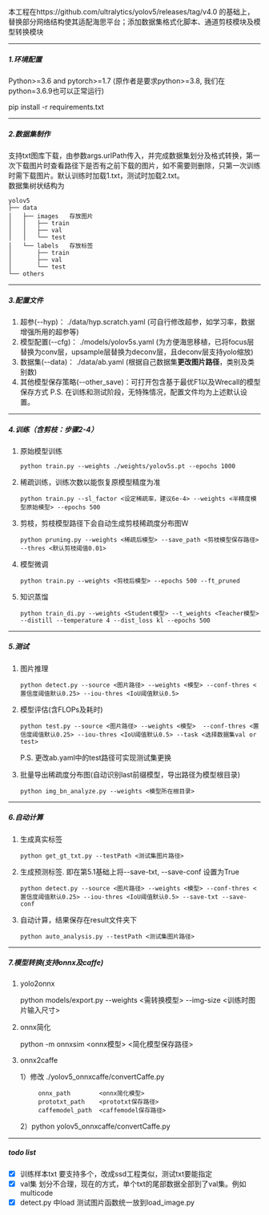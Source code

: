 本工程在https://github.com/ultralytics/yolov5/releases/tag/v4.0 的基础上，替换部分网络结构使其适配海思平台；添加数据集格式化脚本、通道剪枝模块及模型转换模块

----

##### 1.环境配置

Python>=3.6 and pytorch>=1.7 (原作者是要求python>=3.8, 我们在python=3.6.9也可以正常运行)

pip install -r requirements.txt

------------------

##### 2.数据集制作

支持txt图库下载，由参数args.urlPath传入，并完成数据集划分及格式转换，第一次下载图片时查看路径下是否有之前下载的图片，如不需要则删除，只第一次训练时需下载图片。默认训练时加载1.txt，测试时加载2.txt。  
数据集树状结构为

```
yolov5
├── data   
│   ├── images   存放图片
│   │   ├── train
│   │   ├── val
│   │   └── test
│   └── labels   存放标签
│       ├── train
│       ├── val
│       └── test
└── others
```

----

##### 3.配置文件

1. 超参(--hyp)： ./data/hyp.scratch.yaml   (可自行修改超参，如学习率，数据增强所用的超参等)
2. 模型配置(--cfg)： ./models/yolov5s.yaml  (为方便海思移植，已将focus层替换为conv层，upsample层替换为deconv层，且deconv层支持yolo缩放)
3. 数据集(--data)： ./data/ab.yaml   (根据自己数据集**更改图片路径**，类别及类别数)
4. 其他模型保存策略(--other_save)：可打开包含基于最优F1以及Wrecall的模型保存方式
P.S. 在训练和测试阶段，无特殊情况，配置文件均为上述默认设置。
---

##### 4.训练（含剪枝：步骤2-4）

1. 原始模型训练
   ```
   python train.py --weights ./weights/yolov5s.pt --epochs 1000 
   ```
   
2. 稀疏训练，训练次数以能恢复原模型精度为准
   ```
   python train.py --sl_factor <设定稀疏率，建议6e-4> --weights <半精度模型原始模型> --epochs 500
   ```
   
3. 剪枝，剪枝模型路径下会自动生成剪枝稀疏度分布图W
   ```
   python pruning.py --weights <稀疏后模型> --save_path <剪枝模型保存路径> --thres <默认剪枝阈值0.01>
   ```
   
4. 模型微调
   
   ```
   python train.py --weights <剪枝后模型> --epochs 500 --ft_pruned
   ```
   
5. 知识蒸馏

   ```
   python train_di.py --weights <Student模型> --t_weights <Teacher模型> --distill --temperature 4 --dist_loss kl --epochs 500 
   ```
---

##### 5.测试

1. 图片推理
   ```
   python detect.py --source <图片路径> --weights <模型> --conf-thres <置信度阈值默认0.25> --iou-thres <IoU阈值默认0.5>
   ```
2. 模型评估(含FLOPs及耗时)
   ``` 
   python test.py --source <图片路径> --weights <模型>  --conf-thres <置信度阈值默认0.25> --iou-thres <IoU阈值默认0.5> --task <选择数据集val or test>
   ```
   P.S. 更改ab.yaml中的test路径可实现测试集更换
   
3. 批量导出稀疏度分布图(自动识别last前缀模型，导出路径为模型根目录)
   ```
   python img_bn_analyze.py --weights <模型所在根目录>
   ```
---

##### 6.自动计算

1. 生成真实标签
   ```
   python get_gt_txt.py --testPath <测试集图片路径>
   ```
2. 生成预测标签. 即在第5.1基础上将--save-txt, --save-conf 设置为True   
   ```
   python detect.py --source <图片路径> --weights <模型> --conf-thres <置信度阈值默认0.25> --iou-thres <IoU阈值默认0.5> --save-txt --save-conf
   ```
3. 自动计算，结果保存在result文件夹下
   ```
   python auto_analysis.py --testPath <测试集图片路径>
   ```
---

##### 7.模型转换(支持onnx及caffe)  

1. yolo2onnx

   python models/export.py --weights <需转换模型> --img-size <训练时图片输入尺寸>

2. onnx简化
   
   python -m onnxsim <onnx模型> <简化模型保存路径>
   
3. onnx2caffe   
   
   1）修改 ./yolov5_onnxcaffe/convertCaffe.py
   ```
        onnx_path        <onnx简化模型>
        prototxt_path    <prototxt保存路径>
        caffemodel_path  <caffemodel保存路径>
   ```

   2）python yolov5_onnxcaffe/convertCaffe.py
---

##### todo list
- [x] 训练样本txt 要支持多个，改成ssd工程类似，测试txt要能指定
- [x] val集 划分不合理，现在的方式，单个txt的尾部数据全部到了val集。例如multicode
- [x] detect.py 中load 测试图片函数统一放到load_image.py